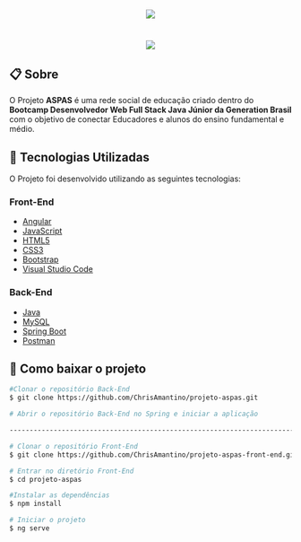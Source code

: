 <h1 align="center">
    <img src="https://i.imgur.com/FFEwm74.jpg">
</h1>
<h1 align="center">
    <img src="https://ik.imagekit.io/1is0y7xpsdn/Teste-gif-final_jqXjIBs1dp.gif">
</h1>

## 📋 Sobre

O Projeto **ASPAS** é uma rede social de  educação criado dentro do **Bootcamp Desenvolvedor Web Full Stack Java Júnior da Generation Brasil** com o objetivo de conectar Educadores e alunos do ensino fundamental e médio.


## 🚀 Tecnologias Utilizadas

O Projeto foi desenvolvido utilizando as seguintes tecnologias:

### **Front-End**

- [Angular](https://cli.angular.io/)
- [JavaScript](https://developer.mozilla.org/pt-BR/docs/Web/JavaScript)
- [HTML5](https://developer.mozilla.org/pt-BR/docs/Web/HTML/HTML5)
- [CSS3](https://developer.mozilla.org/pt-BR/docs/Web/CSS)
- [Bootstrap](https://getbootstrap.com/)
- [Visual Studio Code](https://code.visualstudio.com/)

### **Back-End**

- [Java](https://www.java.com/pt-BR/)
- [MySQL](https://www.mysql.com/)
- [Spring Boot](https://spring.io/projects/spring-boot)
- [Postman](https://www.postman.com/)

## 📁 Como baixar o projeto

```bash
#Clonar o repositório Back-End
$ git clone https://github.com/ChrisAmantino/projeto-aspas.git

# Abrir o repositório Back-End no Spring e iniciar a aplicação

---------------------------------------------------------------------------------------------------------------------------------------------------------------

# Clonar o repositório Front-End
$ git clone https://github.com/ChrisAmantino/projeto-aspas-front-end.git

# Entrar no diretório Front-End
$ cd projeto-aspas

#Instalar as dependências
$ npm install

# Iniciar o projeto
$ ng serve
```

